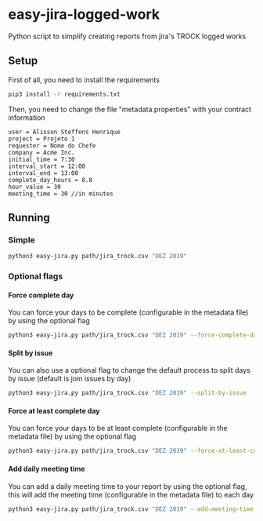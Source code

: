 # easy-jira-logged-work

Python script to simplify creating reports from jira's TROCK logged works

## Setup

First of all, you need to install the requirements

```bash
pip3 install -r requirements.txt
```

Then, you need to change the file "metadata.properties" with your contract information

```properties
user = Alisson Steffens Henrique
project = Projeto 1
requester = Nome do Chefe
company = Acme Inc.
initial_time = 7:30
interval_start = 12:00
interval_end = 13:00
complete_day_hours = 8.8
hour_value = 30
meeting_time = 30 //in minutes
```

## Running

### Simple
```bash
python3 easy-jira.py path/jira_trock.csv "DEZ 2019"
```

### Optional flags

#### Force complete day
You can force your days to be complete (configurable in the metadata file) by using the optional flag

```bash
python3 easy-jira.py path/jira_trock.csv "DEZ 2019" --force-complete-day
```

#### Split by issue
You can also use a optional flag to change the default process to split days by issue (default is join issues by day)

```bash
python3 easy-jira.py path/jira_trock.csv "DEZ 2019" --split-by-issue
```

#### Force at least complete day
You can force your days to be at least complete (configurable in the metadata file) by using the optional flag

```bash
python3 easy-jira.py path/jira_trock.csv "DEZ 2019" --force-at-least-complete-day
```

#### Add daily meeting time
You can add a daily meeting time to your report by using the optional flag, this will add the meeting time (configurable in the metadata file) to each day

```bash
python3 easy-jira.py path/jira_trock.csv "DEZ 2019" --add-meeting-time
```
